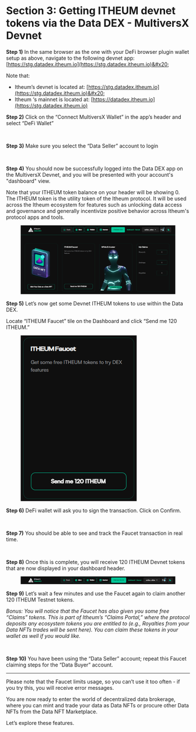 # Section 3: Getting ITHEUM devnet tokens via the Data DEX - MultiversX Devnet

**Step 1)** In the same browser as the one with your DeFi browser plugin wallet setup as above, navigate to the following devnet app: [https://stg.datadex.itheum.io](https://stg.datadex.itheum.io)&#x20;

Note that:

* Itheum’s devnet is located at: [https://stg.datadex.itheum.io](https://stg.datadex.itheum.io)&#x20;
* Itheum ‘s mainnet is located at: [https://datadex.itheum.io](https://stg.datadex.itheum.io)



**Step 2)** Click on the “Connect MultiversX Wallet” in the app’s header and select “DeFi Wallet”

<figure><img src="https://lh5.googleusercontent.com/95N6-4_O2JidbjknSisog5ltE1nEq_ohOIJV39npQR8RbzQXiMmvuCFkVqjspi5cv5CGcymj4ZMKIqqiWu0bDlqY5NCasZGjWfWu4JiCO_wqST_rgCFhcPHcSD8oNHC4JMSDDzLDhqjp_IMjL_HWiM4" alt=""><figcaption></figcaption></figure>

**Step 3)** Make sure you select the “Data Seller” account to login

<figure><img src="https://lh5.googleusercontent.com/X0NUW7kfoDYLmd21EKtOmaRTDQhp-kSaAkHrNRAgToHnBIWIVA3vcrspMNlNK4yOn9SXRE1P05tMXI4bbiWkfRVqMls1Hu05YFVkrc4W7g5ztYS44SafFNoW8ceb4zPUn8GsCMyrbiYzVyNhcCVJaeo" alt=""><figcaption></figcaption></figure>

**Step 4)** You should now be successfully logged into the Data DEX app on the MultiversX Devnet, and you will be presented with your account's "dashboard" view.&#x20;

Note that your ITHEUM token balance on your header will be showing 0. The ITHEUM token is the utility token of the Itheum protocol. It will be used across the Itheum ecosystem for features such as unlocking data access and governance and generally incentivize positive behavior across Itheum's protocol apps and tools.

<figure><img src="../../../../.gitbook/assets/image.png" alt=""><figcaption></figcaption></figure>

**Step 5)** Let’s now get some Devnet ITHEUM tokens to use within the Data DEX.&#x20;

Locate “ITHEUM Faucet” tile on the Dashboard and click “Send me 120 ITHEUM.”

<figure><img src="../../../../.gitbook/assets/image (1).png" alt=""><figcaption></figcaption></figure>

**Step 6)** DeFi wallet will ask you to sign the transaction. Click on Confirm.

<figure><img src="https://lh3.googleusercontent.com/rFBgoPdEywDZ1TgbdHMkAETscV7JqDKMFLg5We2jeBHKO3QJB9aHH-ch3e2PNv-ZNGZ_a2wO2AvfK-eiTY4r5Vwm_uAFDLJbyAAe4qsFYhT7VMi4JNCYDMK5Ytai3vSYYJVh5054VuSnz26xn8fMrEo" alt=""><figcaption></figcaption></figure>

**Step 7)** You should be able to see and track the Faucet transaction in real time.

<figure><img src="https://lh5.googleusercontent.com/o4-mTr9DerKx5BUMISEIrAm44qRnaLe0_lZ3Cpvewj5d2SJsn9rqXiaMav321_2nUJjB6pK_-ZYepYWRHhtl9upryQM0F5MRXg0BPqeOW7y6c5y5Isb0BiV1vdU8mxf4PWHTnxhXR478tWr4wlNtXMk" alt="" width="375"><figcaption></figcaption></figure>

**Step 8)** Once this is complete, you will receive 120 ITHEUM Devnet tokens that are now displayed in your dashboard header.

<figure><img src="../../../../.gitbook/assets/image (2).png" alt=""><figcaption></figcaption></figure>

**Step 9)** Let’s wait a few minutes and use the Faucet again to claim another 120 ITHEUM Testnet tokens.&#x20;

_Bonus: You will notice that the Faucet has also given you some free “Claims” tokens. This is part of Itheum’s “Claims Portal,” where the protocol deposits any ecosystem tokens you are entitled to (e.g., Royalties from your Data NFTs trades will be sent here). You can claim these tokens in your wallet as well if you would like._

<figure><img src="https://lh4.googleusercontent.com/CpoBK3dK1QUm48JI_XoM4rnfy4Zx8a5-68kjzmF9_WWRj1be9Z_iVrGqzSR7cZ0L2i3k5KRB48whJs__FsTOQyNYw3z03RkzEEiVNz-4XarFLt4Y0R0nIKDfjPqTMNvE3l9ehHcW_FdlvI7gL0bmctU" alt="" width="375"><figcaption></figcaption></figure>

**Step 10)** You have been using the “Data Seller” account; repeat this Faucet claiming steps for the “Data Buyer” account.

***

Please note that the Faucet limits usage, so you can’t use it too often - if you try this, you will receive error messages.&#x20;

You are now ready to enter the world of decentralized data brokerage, where you can mint and trade your data as Data NFTs or procure other Data NFTs from the Data NFT Marketplace.

Let’s explore these features.

